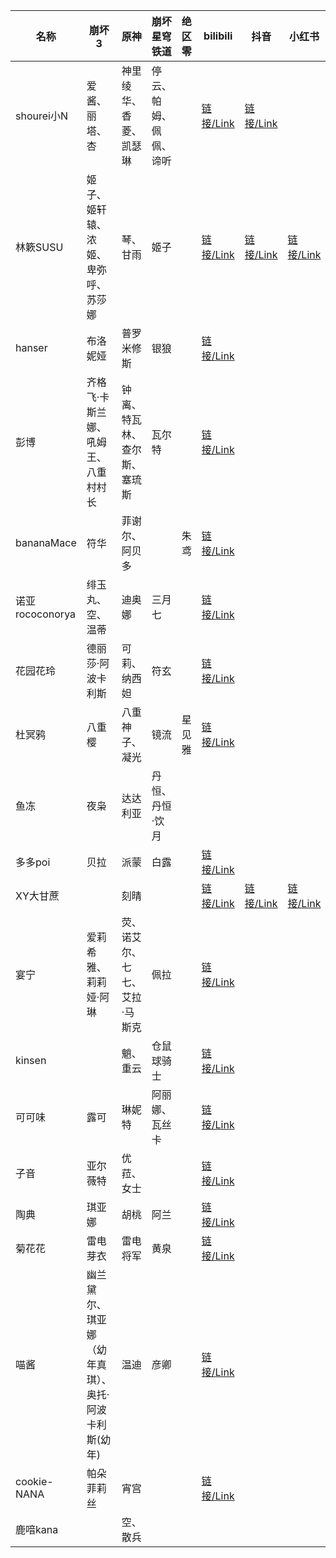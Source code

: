 

| 名称            | 崩坏3                                               | 原神                          | 崩坏星穹铁道           | 绝区零 | bilibili                                         | 抖音                                        | 小红书                                                       | 微博                                        |
| --------------- | --------------------------------------------------- | ----------------------------- | ---------------------- | ------ | ------------------------------------------------ | ------------------------------------------- | ------------------------------------------------------------ | ------------------------------------------- |
| shourei小N      | 爱酱、丽塔、杏                                      | 神里绫华、香菱、凯瑟琳        | 停云、帕姆、佩佩、谛听 |        | [链接/Link](https://space.bilibili.com/249118)   | [链接/Link](https://v.douyin.com/i2kr6LBk/) |                                                              | [链接/Link](https://weibo.com/u/1606420843) |
| 林簌SUSU        | 姬子、姬轩辕、浓姬、卑弥呼、苏莎娜                  | 琴、甘雨                      | 姬子                   |        | [链接/Link](https://space.bilibili.com/7223194)  | [链接/Link](https://v.douyin.com/i2krTk6b/) | [链接/Link](https://www.xiaohongshu.com/user/profile/5efae89c000000000101f647) | [链接/Link](https://weibo.com/u/1733151221) |
| hanser          | 布洛妮娅                                            | 普罗米修斯                    | 银狼                   |        | [链接/Link](https://space.bilibili.com/11073)    |                                             |                                                              |                                             |
| 彭博            | 齐格飞·卡斯兰娜、吼姆王、八重村村长                 | 钟离、特瓦林、查尔斯、塞琉斯  | 瓦尔特                 |        | [链接/Link](https://space.bilibili.com/28021954) |                                             |                                                              |                                             |
| bananaMace      | 符华                                                | 菲谢尔、阿贝多                |                        | 朱鸢   | [链接/Link](https://space.bilibili.com/1589613)  |                                             |                                                              | [链接/Link](https://weibo.com/u/2280813617) |
| 诺亚rococonorya | 绯玉丸、空、温蒂                                    | 迪奥娜                        | 三月七                 |        | [链接/Link](https://space.bilibili.com/188662)   |                                             |                                                              | [链接/Link](https://weibo.com/u/1264003071) |
| 花园花玲        | 德丽莎·阿波卡利斯                                   | 可莉、纳西妲                  | 符玄                   |        | [链接/Link](https://space.bilibili.com/7966)     |                                             |                                                              |                                             |
| 杜冥鸦          | 八重樱                                              | 八重神子、凝光                | 镜流                   | 星见雅 | [链接/Link](https://space.bilibili.com/325844)   |                                             |                                                              |                                             |
| 鱼冻            | 夜枭                                                | 达达利亚                      | 丹恒、丹恒·饮月        |        |                                                  |                                             |                                                              |                                             |
| 多多poi         | 贝拉                                                | 派蒙                          | 白露                   |        | [链接/Link](https://space.bilibili.com/11253297) |                                             |                                                              |                                             |
| XY大甘蔗        |                                                     | 刻晴                          |                        |        | [链接/Link](https://space.bilibili.com/44243)    | [链接/Link](https://v.douyin.com/i2DF49Vj/) | [链接/Link](https://www.xiaohongshu.com/user/profile/61b17562000000001000c7fe) | [链接/Link](https://weibo.com/u/1739315521) |
| 宴宁            | 爱莉希雅、莉莉娅·阿琳                               | 荧、诺艾尔、七七、艾拉·马斯克 | 佩拉                   |        | [链接/Link](https://space.bilibili.com/14897804) |                                             |                                                              |                                             |
| kinsen          |                                                     | 魈、重云                      | 仓鼠球骑士             |        | [链接/Link](https://space.bilibili.com/755370)   |                                             |                                                              |                                             |
| 可可味          | 露可                                                | 琳妮特                        | 阿丽娜、瓦丝卡         |        | [链接/Link](https://space.bilibili.com/198439)   |                                             |                                                              |                                             |
| 子音            | 亚尔薇特                                            | 优菈、女士                    |                        |        | [链接/Link](https://space.bilibili.com/22152819) |                                             |                                                              |                                             |
| 陶典            | 琪亚娜                                              | 胡桃                          | 阿兰                   |        | [链接/Link](https://space.bilibili.com/10431355) |                                             |                                                              | [链接/Link](https://weibo.com/u/1944850560) |
| 菊花花          | 雷电芽衣                                            | 雷电将军                      | 黄泉                   |        | [链接/Link](https://space.bilibili.com/920713)   |                                             |                                                              |                                             |
| 喵酱            | 幽兰黛尔、琪亚娜（幼年真琪）、奥托·阿波卡利斯(幼年) | 温迪                          | 彦卿                   |        | [链接/Link](https://space.bilibili.com/1677445)  |                                             |                                                              |                                             |
| cookie-NANA     | 帕朵菲莉丝                                          | 宵宫                          |                        |        | [链接/Link](https://space.bilibili.com/30751170) |                                             |                                                              |                                             |
| 鹿喑kana        |                                                     | 空、散兵                      |                        |        |                                                  |                                             |                                                              |                                             |

